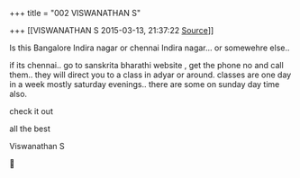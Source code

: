 +++
title = "002 VISWANATHAN S"

+++
[[VISWANATHAN S	2015-03-13, 21:37:22 [Source](https://groups.google.com/g/samskrita/c/2q4ZsyZTxzg)]]



Is this Bangalore Indira nagar or chennai Indira nagar... or somewehre else..

  

if its chennai.. go to sanskrita bharathi website , get the phone no and call them.. they will direct you to a class in adyar or around. classes are one day in a week mostly saturday evenings.. there are some on sunday day time also.

  

check it out

  

all the best

  

Viswanathan S



